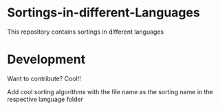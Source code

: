 # Sortings-in-different-Languages
This repository contains sortings in different languages

# Development
Want to contribute? Cool!!

Add cool sorting algorithms with the file name as the sorting name in the respective language folder
